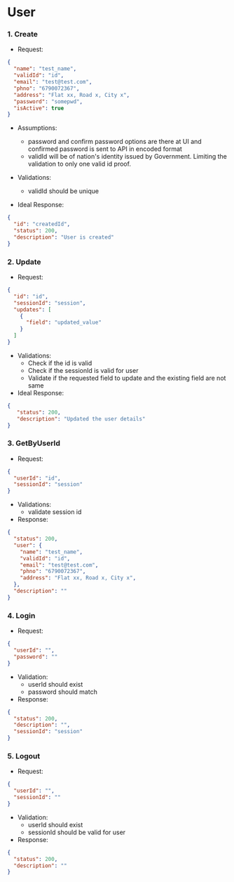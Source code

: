 # User

### 1. Create
- Request:
```json
{
  "name": "test_name",
  "validId": "id",
  "email": "test@test.com",
  "phno": "6790072367",
  "address": "Flat xx, Road x, City x",
  "password": "somepwd",
  "isActive": true
}
```

- Assumptions:
  - password and confirm password options are there at UI and confirmed password is sent to API in encoded format
  - validId will be of nation's identity issued by Government. Limiting the validation to only one valid id proof.
- Validations:
  - validId should be unique

- Ideal Response:
```json
{
  "id": "createdId",
  "status": 200,
  "description": "User is created"
}
```

### 2. Update

- Request:
```json
{
  "id": "id",
  "sessionId": "session",
  "updates": [
    {
      "field": "updated_value"
    }
  ]
}
```
- Validations:
  - Check if the id is valid
  - Check if the sessionId is valid for user
  - Validate if the requested field to update and the existing field are not same
- Ideal Response:
```json
{
   "status": 200,
   "description": "Updated the user details"
}
```

### 3. GetByUserId
- Request:
```json
{
  "userId": "id",
  "sessionId": "session"
}
```
- Validations:
  - validate session id
- Response:
```json
{
  "status": 200,
  "user": {
    "name": "test_name",
    "validId": "id",
    "email": "test@test.com",
    "phno": "6790072367",
    "address": "Flat xx, Road x, City x",
  },
  "description": ""
}
```

### 4. Login
- Request:
```json
{
  "userId": "",
  "password": ""
}
```
- Validation:
  - userId should exist
  - password should match
- Response:
```json
{
  "status": 200,
  "description": "",
  "sessionId": "session"
}
```

### 5. Logout
- Request:
```json
{
  "userId": "",
  "sessionId": ""
}
```
- Validation:
  - userId should exist
  - sessionId should be valid for user
- Response:
```json
{
  "status": 200,
  "description": ""
}
```
